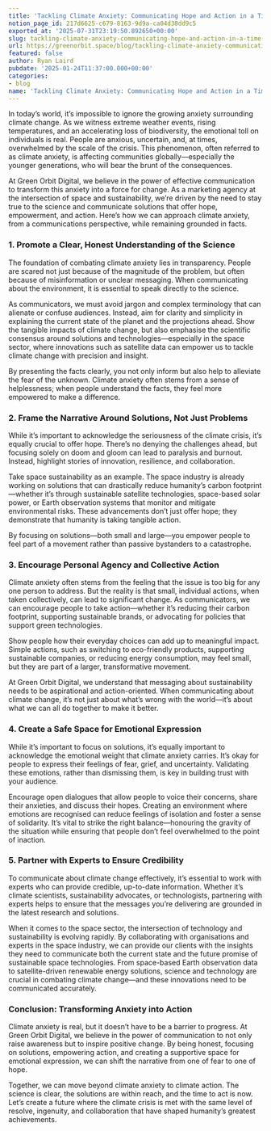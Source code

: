 ```yaml
---
title: 'Tackling Climate Anxiety: Communicating Hope and Action in a Time of Urgency'
notion_page_id: 217d6625-c679-8163-9d9a-ca04d38dd9c5
exported_at: '2025-07-31T23:19:50.892650+00:00'
slug: tackling-climate-anxiety-communicating-hope-and-action-in-a-time-of-urgency
url: https://greenorbit.space/blog/tackling-climate-anxiety-communicating-hope-and-action-in-a-time-of-urgency/
featured: false
author: Ryan Laird
pubdate: '2025-01-24T11:37:00.000+00:00'
categories:
- blog
name: 'Tackling Climate Anxiety: Communicating Hope and Action in a Time of Urgency'
---
```


In today’s world, it’s impossible to ignore the growing anxiety surrounding climate change. As we witness extreme weather events, rising temperatures, and an accelerating loss of biodiversity, the emotional toll on individuals is real. People are anxious, uncertain, and, at times, overwhelmed by the scale of the crisis. This phenomenon, often referred to as climate anxiety, is affecting communities globally—especially the younger generations, who will bear the brunt of the consequences.

At Green Orbit Digital, we believe in the power of effective communication to transform this anxiety into a force for change. As a marketing agency at the intersection of space and sustainability, we’re driven by the need to stay true to the science and communicate solutions that offer hope, empowerment, and action. Here’s how we can approach climate anxiety, from a communications perspective, while remaining grounded in facts.

### 1. Promote a Clear, Honest Understanding of the Science

The foundation of combating climate anxiety lies in transparency. People are scared not just because of the magnitude of the problem, but often because of misinformation or unclear messaging. When communicating about the environment, it is essential to speak directly to the science.

As communicators, we must avoid jargon and complex terminology that can alienate or confuse audiences. Instead, aim for clarity and simplicity in explaining the current state of the planet and the projections ahead. Show the tangible impacts of climate change, but also emphasise the scientific consensus around solutions and technologies—especially in the space sector, where innovations such as satellite data can empower us to tackle climate change with precision and insight.

By presenting the facts clearly, you not only inform but also help to alleviate the fear of the unknown. Climate anxiety often stems from a sense of helplessness; when people understand the facts, they feel more empowered to make a difference.

### 2. Frame the Narrative Around Solutions, Not Just Problems

While it’s important to acknowledge the seriousness of the climate crisis, it’s equally crucial to offer hope. There’s no denying the challenges ahead, but focusing solely on doom and gloom can lead to paralysis and burnout. Instead, highlight stories of innovation, resilience, and collaboration.

Take space sustainability as an example. The space industry is already working on solutions that can drastically reduce humanity’s carbon footprint—whether it’s through sustainable satellite technologies, space-based solar power, or Earth observation systems that monitor and mitigate environmental risks. These advancements don’t just offer hope; they demonstrate that humanity is taking tangible action.

By focusing on solutions—both small and large—you empower people to feel part of a movement rather than passive bystanders to a catastrophe.

### 3. Encourage Personal Agency and Collective Action

Climate anxiety often stems from the feeling that the issue is too big for any one person to address. But the reality is that small, individual actions, when taken collectively, can lead to significant change. As communicators, we can encourage people to take action—whether it’s reducing their carbon footprint, supporting sustainable brands, or advocating for policies that support green technologies.

Show people how their everyday choices can add up to meaningful impact. Simple actions, such as switching to eco-friendly products, supporting sustainable companies, or reducing energy consumption, may feel small, but they are part of a larger, transformative movement.

At Green Orbit Digital, we understand that messaging about sustainability needs to be aspirational and action-oriented. When communicating about climate change, it’s not just about what’s wrong with the world—it’s about what we can all do together to make it better.

### 4. Create a Safe Space for Emotional Expression

While it’s important to focus on solutions, it’s equally important to acknowledge the emotional weight that climate anxiety carries. It’s okay for people to express their feelings of fear, grief, and uncertainty. Validating these emotions, rather than dismissing them, is key in building trust with your audience.

Encourage open dialogues that allow people to voice their concerns, share their anxieties, and discuss their hopes. Creating an environment where emotions are recognised can reduce feelings of isolation and foster a sense of solidarity. It’s vital to strike the right balance—honouring the gravity of the situation while ensuring that people don’t feel overwhelmed to the point of inaction.

### 5. Partner with Experts to Ensure Credibility

To communicate about climate change effectively, it’s essential to work with experts who can provide credible, up-to-date information. Whether it’s climate scientists, sustainability advocates, or technologists, partnering with experts helps to ensure that the messages you’re delivering are grounded in the latest research and solutions.

When it comes to the space sector, the intersection of technology and sustainability is evolving rapidly. By collaborating with organisations and experts in the space industry, we can provide our clients with the insights they need to communicate both the current state and the future promise of sustainable space technologies. From space-based Earth observation data to satellite-driven renewable energy solutions, science and technology are crucial in combating climate change—and these innovations need to be communicated accurately.

### Conclusion: Transforming Anxiety into Action

Climate anxiety is real, but it doesn’t have to be a barrier to progress. At Green Orbit Digital, we believe in the power of communication to not only raise awareness but to inspire positive change. By being honest, focusing on solutions, empowering action, and creating a supportive space for emotional expression, we can shift the narrative from one of fear to one of hope.

Together, we can move beyond climate anxiety to climate action. The science is clear, the solutions are within reach, and the time to act is now. Let’s create a future where the climate crisis is met with the same level of resolve, ingenuity, and collaboration that have shaped humanity’s greatest achievements.